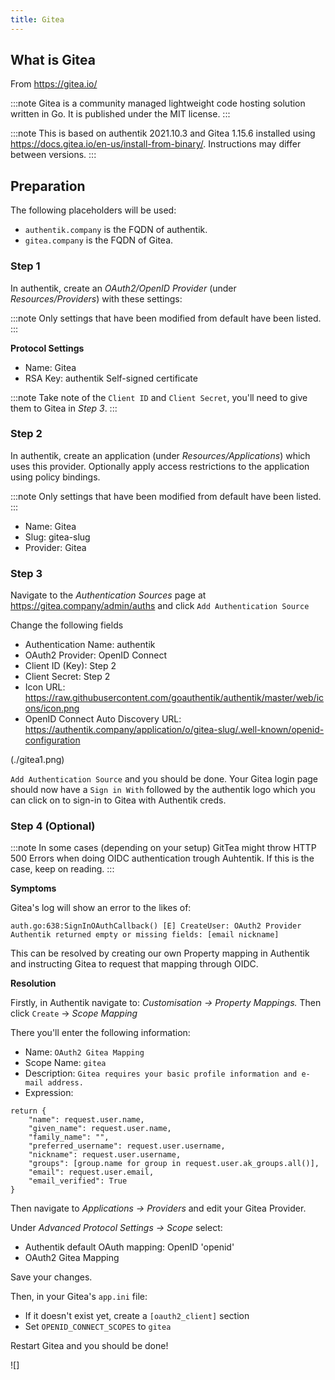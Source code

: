 ```yaml
---
title: Gitea
---
```


## What is Gitea

From https://gitea.io/

:::note
Gitea is a community managed lightweight code hosting solution written in Go. It is published under the MIT license.
:::

:::note
This is based on authentik 2021.10.3 and Gitea 1.15.6 installed using https://docs.gitea.io/en-us/install-from-binary/. Instructions may differ between versions.
:::

## Preparation

The following placeholders will be used:

- `authentik.company` is the FQDN of authentik.
- `gitea.company` is the FQDN of Gitea.

### Step 1

In authentik, create an _OAuth2/OpenID Provider_ (under _Resources/Providers_) with these settings:

:::note
Only settings that have been modified from default have been listed.
:::

**Protocol Settings**
- Name: Gitea
- RSA Key: authentik Self-signed certificate

:::note
Take note of the `Client ID` and `Client Secret`, you'll need to give them to Gitea in _Step 3_.
:::

### Step 2

In authentik, create an application (under _Resources/Applications_) which uses this provider. Optionally apply access restrictions to the application using policy bindings.

:::note
Only settings that have been modified from default have been listed.
:::

- Name: Gitea
- Slug: gitea-slug
- Provider: Gitea

### Step 3

Navigate to the _Authentication Sources_ page at https://gitea.company/admin/auths and click `Add Authentication Source`

Change the following fields

- Authentication Name: authentik
- OAuth2 Provider: OpenID Connect
- Client ID (Key): Step 2
- Client Secret: Step 2
- Icon URL: https://raw.githubusercontent.com/goauthentik/authentik/master/web/icons/icon.png
- OpenID Connect Auto Discovery URL: https://authentik.company/application/o/gitea-slug/.well-known/openid-configuration


(./gitea1.png)

`Add Authentication Source` and you should be done. Your Gitea login page should now have a `Sign in With` followed by the authentik logo which you can click on to sign-in to Gitea with Authentik creds.




### Step 4 (Optional)



:::note
In some cases (depending on your setup) GitTea might throw HTTP 500 Errors when doing OIDC authentication trough Auhtentik.
If this is the case, keep on reading.
:::



__Symptoms__


Gitea's log will show an error to the likes of:

`auth.go:638:SignInOAuthCallback() [E] CreateUser: OAuth2 Provider Authentik returned empty or missing fields: [email nickname]`

This can be resolved by creating our own Property mapping in Authentik and instructing Gitea to request that mapping through OIDC.


__Resolution__


Firstly, in Authentik navigate to: _Customisation -> Property Mappings._ Then click `Create` -> _Scope Mapping_

There you'll enter the following information:

- Name: `OAuth2 Gitea Mapping`
- Scope Name: `gitea`
- Description: `Gitea requires your basic profile information and e-mail address.`
- Expression:

```
return {
    "name": request.user.name,
    "given_name": request.user.name,
    "family_name": "",
    "preferred_username": request.user.username,
    "nickname": request.user.username,
    "groups": [group.name for group in request.user.ak_groups.all()],
    "email": request.user.email,
    "email_verified": True
}
```

Then navigate to _Applications -> Providers_ and edit your Gitea Provider.

Under _Advanced Protocol Settings -> Scope_ select:

- Authentik default OAuth mapping: OpenID 'openid'
- OAuth2 Gitea Mapping

Save your changes.

Then, in your Gitea's `app.ini` file:

- If it doesn't exist yet, create a `[oauth2_client]` section
- Set `OPENID_CONNECT_SCOPES` to `gitea` 


Restart Gitea and you should be done!


![]

